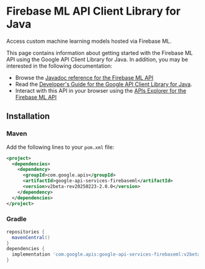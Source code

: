 # Firebase ML API Client Library for Java

Access custom machine learning models hosted via Firebase ML.

This page contains information about getting started with the Firebase ML API
using the Google API Client Library for Java. In addition, you may be interested
in the following documentation:

* Browse the [Javadoc reference for the Firebase ML API][javadoc]
* Read the [Developer's Guide for the Google API Client Library for Java][google-api-client].
* Interact with this API in your browser using the [APIs Explorer for the Firebase ML API][api-explorer]

## Installation

### Maven

Add the following lines to your `pom.xml` file:

```xml
<project>
  <dependencies>
    <dependency>
      <groupId>com.google.apis</groupId>
      <artifactId>google-api-services-firebaseml</artifactId>
      <version>v2beta-rev20250223-2.0.0</version>
    </dependency>
  </dependencies>
</project>
```

### Gradle

```gradle
repositories {
  mavenCentral()
}
dependencies {
  implementation 'com.google.apis:google-api-services-firebaseml:v2beta-rev20250223-2.0.0'
}
```

[javadoc]: https://googleapis.dev/java/google-api-services-firebaseml/latest/index.html
[google-api-client]: https://github.com/googleapis/google-api-java-client/
[api-explorer]: https://developers.google.com/apis-explorer/#p/firebaseml/v1/

